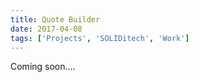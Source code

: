 ```yaml
---
title: Quote Builder
date: 2017-04-08
tags: ['Projects', 'SOLIDitech', 'Work']
---
```


Coming soon....